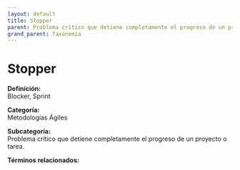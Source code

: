 ```yaml
---
layout: default
title: Stopper
parent: Problema crítico que detiene completamente el progreso de un proyecto o tarea.
grand_parent: Taxonomía
---
```


# Stopper

**Definición:**  
Blocker, Sprint

**Categoría:**  
Metodologías Ágiles

**Subcategoría:**  
Problema crítico que detiene completamente el progreso de un proyecto o tarea.

**Términos relacionados:**  

